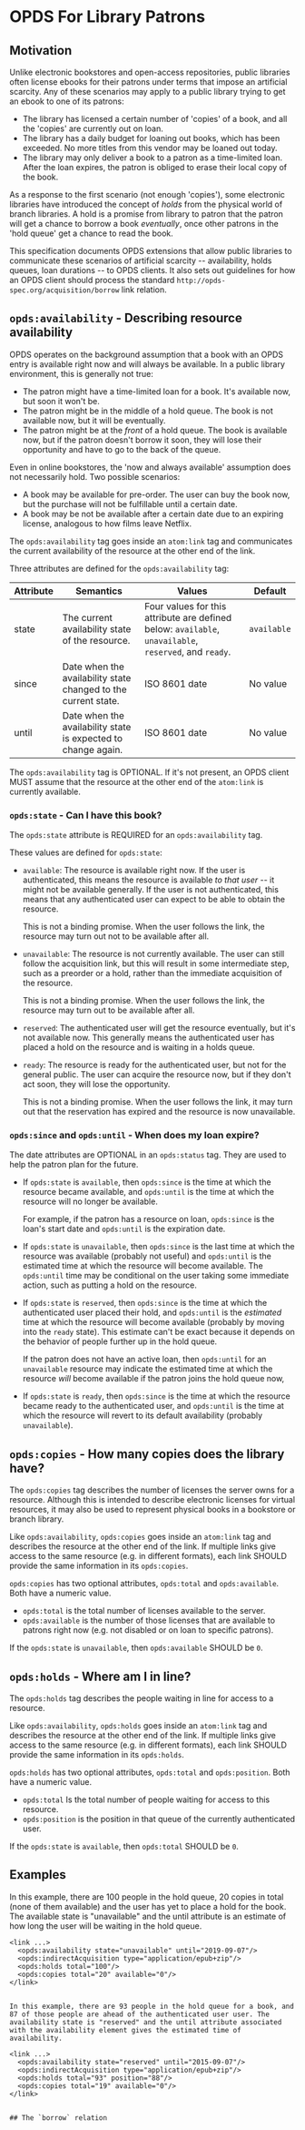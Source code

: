 # OPDS For Library Patrons

## Motivation

Unlike electronic bookstores and open-access repositories, public
libraries often license ebooks for their patrons under terms that
impose an artificial scarcity. Any of these scenarios may apply to a
public library trying to get an ebook to one of its patrons:

* The library has licensed a certain number of 'copies' of a book, and
  all the 'copies' are currently out on loan.
* The library has a daily budget for loaning out books, which has been
  exceeded. No more titles from this vendor may be loaned out today.
* The library may only deliver a book to a patron as a time-limited
  loan. After the loan expires, the patron is obliged to erase their
  local copy of the book.

As a response to the first scenario (not enough 'copies'), some
electronic libraries have introduced the concept of _holds_ from the
physical world of branch libraries. A hold is a promise from library
to patron that the patron will get a chance to borrow a book
_eventually_, once other patrons in the 'hold queue' get a chance to
read the book.

This specification documents OPDS extensions that allow public
libraries to communicate these scenarios of artificial scarcity --
availability, holds queues, loan durations -- to OPDS clients. It also
sets out guidelines for how an OPDS client should process the standard
`http://opds-spec.org/acquisition/borrow` link relation.

## `opds:availability` - Describing resource availability

OPDS operates on the background assumption that a book with an OPDS
entry is available right now and will always be available. In a
public library environment, this is generally not true:

* The patron might have a time-limited loan for a book. It's available
  now, but soon it won't be.
* The patron might be in the middle of a hold queue. The book is not
  available now, but it will be eventually.
* The patron might be at the _front_ of a hold queue. The book is
  available now, but if the patron doesn't borrow it soon, they will
  lose their opportunity and have to go to the back of the queue.

Even in online bookstores, the 'now and always available' assumption
does not necessarily hold. Two possible scenarios:

* A book may be available for pre-order. The user can buy the book
  now, but the purchase will not be fulfillable until a certain date.
* A book may be not be available after a certain date due to an
  expiring license, analogous to how films leave Netflix.

The `opds:availability` tag goes inside an `atom:link` tag and
communicates the current availability of the resource at the other end
of the link.

Three attributes are defined for the `opds:availability` tag:

| Attribute | Semantics | Values | Default |
| --------- | --------- | ------ | ------- |
| state     | The current availability state of the resource. | Four values for this attribute are defined below: `available`, `unavailable`, `reserved`, and `ready`. | `available` |
| since     | Date when the availability state changed to the current state. | ISO 8601 date | No value |
| until     | Date when the availability state is expected to change again. | ISO 8601 date | No value |

The `opds:availability` tag is OPTIONAL. If it's not present, an OPDS
client MUST assume that the resource at the other end of the
`atom:link` is currently available.

### `opds:state` - Can I have this book?

The `opds:state` attribute is REQUIRED for an `opds:availability` tag.

These values are defined for `opds:state`:

* `available`: The resource is available right now. If the user is
  authenticated, this means the resource is available _to that user_ -- it
  might not be available generally. If the user is not authenticated,
  this means that any authenticated user can expect to be able to
  obtain the resource.
  
  This is not a binding promise. When the user follows the link, the resource
  may turn out not to be available after all.

* `unavailable`: The resource is not currently available. The user can
  still follow the acquisition link, but this will result in some
  intermediate step, such as a preorder or a hold, rather than the
  immediate acquisition of the resource.
  
  This is not a binding promise. When the user follows the link, the
  resource may turn out to be available after all.

* `reserved`: The authenticated user will get the resource eventually,
  but it's not available now. This generally means the authenticated
  user has placed a hold on the resource and is waiting in a holds
  queue.

* `ready`: The resource is ready for the authenticated user, but not
  for the general public. The user can acquire the resource now, but
  if they don't act soon, they will lose the opportunity.
  
  This is not a binding promise. When the user follows the link, it
  may turn out that the reservation has expired and the resource is now
  unavailable.

### `opds:since` and `opds:until` - When does my loan expire?

The date attributes are OPTIONAL in an `opds:status` tag. They are
used to help the patron plan for the future.

* If `opds:state` is `available`, then `opds:since` is the time at
  which the resource became available, and `opds:until` is the time at
  which the resource will no longer be available.
  
  For example, if the patron has a resource on loan, `opds:since` is the
  loan's start date and `opds:until` is the expiration date.

* If `opds:state` is `unavailable`, then `opds:since` is the last time
  at which the resource was available (probably not useful) and
  `opds:until` is the estimated time at which the resource will become
  available. The `opds:until` time may be conditional on the user
  taking some immediate action, such as putting a hold on the
  resource.

* If `opds:state` is `reserved`, then `opds:since` is the time at
  which the authenticated user placed their hold, and `opds:until` is
  the _estimated_ time at which the resource will become available
  (probably by moving into the `ready` state). This estimate can't be
  exact because it depends on the behavior of people further up in the
  hold queue.
  
  If the patron does not have an active loan, then `opds:until` for an
  `unavailable` resource may indicate the estimated time at which the
  resource _will_ become available if the patron joins the hold queue now,

* If `opds:state` is `ready`, then `opds:since` is the time
  at which the resource became ready to the authenticated user,
  and `opds:until` is the time at which the resource will revert to its
  default availability (probably `unavailable`).

## `opds:copies` - How many copies does the library have?

The `opds:copies` tag describes the number of licenses the server owns
for a resource. Although this is intended to describe electronic
licenses for virtual resources, it may also be used to represent
physical books in a bookstore or branch library.

Like `opds:availability`, `opds:copies` goes inside an `atom:link` tag
and describes the resource at the other end of the link. If multiple
links give access to the same resource (e.g. in different formats),
each link SHOULD provide the same information in its `opds:copies`.

`opds:copies` has two optional attributes, `opds:total` and
`opds:available`. Both have a numeric value.

* `opds:total` is the total number of licenses available to the server.
* `opds:available` is the number of those licenses that are available
  to patrons right now (e.g. not disabled or on loan to specific patrons).

If the `opds:state` is `unavailable`, then `opds:available` SHOULD be `0`.

## `opds:holds` - Where am I in line?

The `opds:holds` tag describes the people waiting in line for access
to a resource.

Like `opds:availability`, `opds:holds` goes inside an `atom:link` tag
and describes the resource at the other end of the link. If multiple
links give access to the same resource (e.g. in different formats),
each link SHOULD provide the same information in its `opds:holds`.

`opds:holds` has two optional attributes, `opds:total` and
`opds:position`. Both have a numeric value.

* `opds:total` Is the total number of people waiting for access to this
  resource.
* `opds:position` is the position in that queue of the currently
  authenticated user.

If the `opds:state` is `available`, then `opds:total` SHOULD be `0`.

## Examples

In this example, there are 100 people in the hold queue, 20 copies in
total (none of them available) and the user has yet to place a hold
for the book. The available state is "unavailable" and the until
attribute is an estimate of how long the user will be waiting in the
hold queue.

```
<link ...>
  <opds:availability state="unavailable" until="2019-09-07"/>
  <opds:indirectAcquisition type="application/epub+zip"/>
  <opds:holds total="100"/>
  <opds:copies total="20" available="0"/>
</link>
```

```

In this example, there are 93 people in the hold queue for a book, and
87 of those people are ahead of the authenticated user user. The
availability state is "reserved" and the until attribute associated
with the availability element gives the estimated time of
availability.

<link ...>
  <opds:availability state="reserved" until="2015-09-07"/>
  <opds:indirectAcquisition type="application/epub+zip"/>
  <opds:holds total="93" position="88"/>
  <opds:copies total="19" available="0"/>
</link>


## The `borrow` relation
